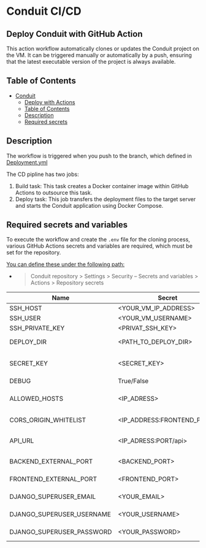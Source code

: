 # Conduit CI/CD

## Deploy Conduit with GitHub Action 

This action workflow automatically clones or updates the Conduit project on the VM.
It can be triggered manually or automatically by a push, ensuring that the latest executable version of the project is always available.

## Table of Contents

* [Conduit](#conduit-cicd)
  * [Deploy with Actions](#deploy-conduit-with-github-action)
  * [Table of Contents](#table-of-contents)
  * [Description](#description)
  * [Required secrets](#required-secrets-and-variables)

## Description

  The workflow is triggered when you push to the branch, which defined in [Deployment.yml](./deployment.yml)

The CD pipline has two jobs:
    
   1. Build task: This task creates a Docker container image within GitHub Actions to outsource this task. 
   2. Deploy task: This job transfers the deployment files to the target server and starts the Conduit application using Docker Compose.


## Required secrets and variables

To execute the workflow and create the `.env` file for the cloning process, various GitHub Actions secrets and variables are required, which must be set for the repository.

<ins>You can define these under the following path:</ins>

  - >  Conduit repository > Settings > Security – Secrets and variables > Actions > Repository secrets

| Name | Secret | Description |
| ---  | ------ | ----------- |
| SSH_HOST | <YOUR_VM_IP_ADDRESS> | IP address of remote server |
| SSH_USER | <YOUR_VM_USERNAME> | Username on remote server |
| SSH_PRIVATE_KEY | <PRIVAT_SSH_KEY> | Private SSH key of remote server |
| DEPLOY_DIR | <PATH_TO_DEPLOY_DIR> | Path to the folder in which the project should be published |
| SECRET_KEY | <SECRET_KEY> | Essential cryptographic key used by Django to protect sensitive data and provide security-critical functionality |
| DEBUG | True/False | Set False for production mode |
| ALLOWED_HOSTS | <IP_ADRESS> | Comma-separated list of hostnames or IP addresses that are allowed to connect to the Django server |
| CORS_ORIGIN_WHITELIST | <IP_ADDRESS:FRONTEND_PORT> | List of all Origins with their portnumbers, added to [settings.py](../../backend/conduit/settings.py) |
| API_URL | <IP_ADRESS:PORT/api> | Adds backend URL to `environment.prod.ts`, used in `app/core/interceptors/api.interceptor.ts` |
| BACKEND_EXTERNAL_PORT | <BACKEND_PORT> | External portnumber for backend-container |
| FRONTEND_EXTERNAL_PORT | <FRONTEND_PORT> | External portnumber for frontend-container |
| DJANGO_SUPERUSER_EMAIL | <YOUR_EMAIL> | Email address to create a superuser for the admin panel |
| DJANGO_SUPERUSER_USERNAME | <YOUR_USERNAME> | Username to create a superuser for the admin panel |
| DJANGO_SUPERUSER_PASSWORD | <YOUR_PASSWORD> | Password to create a superuser for the admin panel |